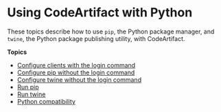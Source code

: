 # Using CodeArtifact with Python<a name="using-python"></a>

These topics describe how to use `pip`, the Python package manager, and `twine`, the Python package publishing utility, with CodeArtifact\.

**Topics**
+ [Configure clients with the login command](python-configure.md)
+ [Configure pip without the login command](python-configure-without-pip.md)
+ [Configure twine without the login command](python-configure-twine.md)
+ [Run pip](python-run-pip.md)
+ [Run twine](python-run-twine.md)
+ [Python compatibility](python-compatibility.md)
